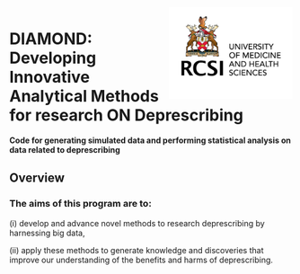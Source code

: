 <img src="assets/imgs/RCSI_white_bg_logo.png" width="200" align="right" style="background-color: white; padding: 10px;"/>

# DIAMOND: Developing Innovative Analytical Methods for research ON Deprescribing

**Code for generating simulated data and performing statistical analysis on data related to deprescribing**

Overview
--------
### The aims of this program are to: 

(i) develop and advance novel methods to research deprescribing by harnessing big data, 

(ii) apply these methods to generate knowledge and discoveries that improve our understanding of the benefits and harms of deprescribing. 
